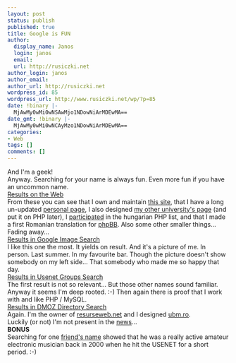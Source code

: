 ```yaml
---
layout: post
status: publish
published: true
title: Google is FUN
author:
  display_name: Janos
  login: janos
  email: 
  url: http://rusiczki.net
author_login: janos
author_email: 
author_url: http://rusiczki.net
wordpress_id: 85
wordpress_url: http://www.rusiczki.net/wp/?p=85
date: !binary |-
  MjAwMy0wMi0wNSAwMjo1NDowNiArMDEwMA==
date_gmt: !binary |-
  MjAwMy0wMi0wNCAyMzo1NDowNiArMDEwMA==
categories:
- Web
tags: []
comments: []
---
```

<p>And I'm a geek!<br />
Anyway. Searching for your name is always fun. Even more fun if you have an uncommon name.<br />
<a href="http://www.google.com/search?q=rusiczki">Results on the Web</a><br />
From these you can see that I own and maintain <a href="http://www.resurseweb.net/">this site</a>, that I have a long un-updated <a href="http://www.geocities.com/rusiczkij/" title="My Geocities page right from 1998...">personal page</a>, I also designed <a href="http://www.ubm.ro/ubm/" title="ubm.ro">my other university's page</a> (and put it on PHP later), I <a href="http://gimli.externet.hu/pipermail/wl-phplista/2000-December/date.html" title="The December 2000 archives">participated</a> in the hungarian PHP list, and that I made a first Romanian translation for <a href="http://www.phpbb.com" title="The BEST free bulletin board system!">phpBB</a>. Also some other smaller things... Fading away...<br />
<a href="http://images.google.com/images?q=rusiczki">Results in Google Image Search</a><br />
I like this one the most. It yields on result. And it's a picture of me. In person. Last summer. In my favourite bar. Though the picture doesn't show somebody on my left side... That somebody who made me so happy that day.<br />
<a href="http://groups.google.com/groups?q=rusiczki">Results in Usenet Groups Search</a><br />
The first result is not so relevant... But those other names sound familiar. Anyway it seems I'm deep rooted. :-) Then again there is proof that I work with and like PHP / MySQL.<br />
<a href="http://www.google.com/search?q=rusiczki&sa=N&tab=gd&cat=gwd%2FTop">Results in DMOZ Directory Search</a><br />
Again. I'm the owner of <a href="http://www.resurseweb.net/">resurseweb.net</a> and I designed <a href="http://www.ubm.ro/ubm/">ubm.ro</a>.<br />
Luckily (or not) I'm not present in the <a href="http://news.google.com/news?q=rusiczki">news</a>...<br />
<b>BONUS</b><br />
Searching for one <a href="http://groups.google.com/groups?q=%22bogdan+rosu%22">friend's name</a> showed that he was a really active amateur electronic musician back in 2000 when he hit the USENET for a short period. :-)</p>
